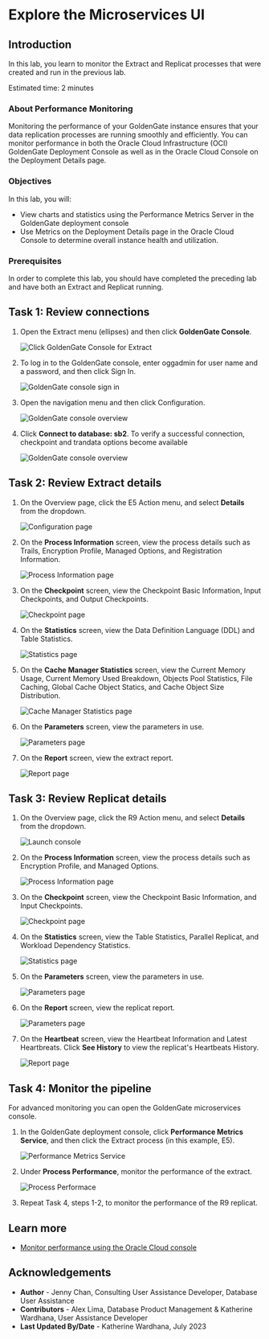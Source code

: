 # Explore the Microservices UI

## Introduction

In this lab, you learn to monitor the Extract and Replicat processes that were created and run in the previous lab.

Estimated time: 2 minutes

### About Performance Monitoring

Monitoring the performance of your GoldenGate instance ensures that your data replication processes are running smoothly and efficiently. You can monitor performance in both the Oracle Cloud Infrastructure (OCI) GoldenGate Deployment Console as well as in the Oracle Cloud Console on the Deployment Details page.

### Objectives

In this lab, you will:
* View charts and statistics using the Performance Metrics Server in the GoldenGate deployment console
* Use Metrics on the Deployment Details page in the Oracle Cloud Console to determine overall instance health and utilization.

### Prerequisites

In order to complete this lab, you should have completed the preceding lab and have both an Extract and Replicat running.

## Task 1: Review connections

1.  Open the Extract menu (ellipses) and then click **GoldenGate Console**. 

    ![Click GoldenGate Console for Extract](./images/01-01-extract-gg-console.png " ")

2.  To log in to the GoldenGate console, enter oggadmin for user name and a password, and then click Sign In.

    ![GoldenGate console sign in](./images/01-02-gg-console-signin.png " ")

3. Open the navigation menu and then click Configuration.

    ![GoldenGate console overview](./images/01-03-gg-console-overview.png " ")

4. Click **Connect to database: sb2**. To verify a successful connection, checkpoint and trandata options become available

    ![GoldenGate console overview](./images/01-04-gg-console-configuration.png " ")


## Task 2: Review Extract details

1. On the Overview page, click the E5 Action menu, and select **Details** from the dropdown.

    ![Configuration page](./images/02-01-extract-details.png " ")

2.  On the **Process Information** screen, view the process details such as Trails, Encryption Profile, Managed Options, and Registration Information.

    ![Process Information page](./images/02-02-process-info.png " ")

3.  On the **Checkpoint** screen, view the Checkpoint Basic Information, Input Checkpoints, and Output Checkpoints. 

    ![Checkpoint page](./images/02-03-checkpoint.png " ")

4.  On the **Statistics** screen, view the Data Definition Language (DDL) and Table Statistics. 

    ![Statistics page](./images/02-04-statistics.png " ")

5.  On the **Cache Manager Statistics** screen, view the Current Memory Usage, Current Memory Used Breakdown, Objects Pool Statistics, File Caching, Global Cache Object Statics, and Cache Object Size Distribution. 

    ![Cache Manager Statistics page](./images/02-05-cms.png " ")

6.  On the **Parameters** screen, view the parameters in use. 

    ![Parameters page](./images/02-06-parameters.png " ")

7.  On the **Report** screen, view the extract report.

    ![Report page](./images/02-07-report.png " ")

## Task 3: Review Replicat details

1. On the Overview page, click the R9 Action menu, and select **Details** from the dropdown.

    ![Launch console](./images/03-01-replicat-details.png " ")

2.  On the **Process Information** screen, view the process details such as Encryption Profile, and Managed Options.

    ![Process Information page](./images/03-02-process-info.png " ")

3.  On the **Checkpoint** screen, view the Checkpoint Basic Information, and Input Checkpoints. 

    ![Checkpoint page](./images/03-03-checkpoint.png " ")

4.  On the **Statistics** screen, view the Table Statistics, Parallel Replicat, and Workload Dependency Statistics.

    ![Statistics page](./images/03-04-statistics.png " ")

5. On the **Parameters** screen, view the parameters in use. 

    ![Parameters page](./images/03-05-parameters.png " ")

6.  On the **Report** screen, view the replicat report.

    ![Parameters page](./images/03-06-report.png " ")

7.  On the **Heartbeat** screen, view the Heartbeat Information and Latest Heartbreats. Click **See History** to view the replicat's Heartbeats History.

    ![Report page](./images/03-07-heartbeat.png " ")

## Task 4: Monitor the pipeline

For advanced monitoring you can open the GoldenGate microservices console.

1. In the GoldenGate deployment console, click **Performance Metrics Service**, and then click the Extract process (in this example, E5).

    ![Performance Metrics Service](./images/04-01-performance-metrics-service.png " ")

2. Under **Process Performance**, monitor the performance of the extract.

    ![Process Performace](./images/04-02-process-performance.png " ")

3. Repeat Task 4, steps 1-2, to monitor the performance of the R9 replicat.

## Learn more

* [Monitor performance using the Oracle Cloud console](https://docs.oracle.com/en/cloud/paas/goldengate-service/vddvk/index.html#articletitle)

## Acknowledgements
* **Author** - Jenny Chan, Consulting User Assistance Developer, Database User Assistance
* **Contributors** -  Alex Lima, Database Product Management & Katherine Wardhana, User Assistance Developer
* **Last Updated By/Date** - Katherine Wardhana, July 2023
